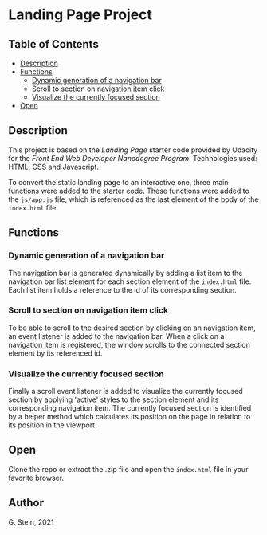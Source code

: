 # Landing Page Project

## Table of Contents

* [Description](#description)
* [Functions](#functions)
  * [Dynamic generation of a navigation bar](#Dynamic-generation-of-a-navigation-bar)
  * [Scroll to section on navigation item click](#Scroll-to_section-on-navigation-item-click)
  * [Visualize the currently focused section](#Visualize-the-currently-focused-section)
* [Open](#open)

## Description
This project is based on the *Landing Page* starter code provided by Udacity for the *Front End Web Developer Nanodegree Program*.
Technologies used: HTML, CSS and Javascript.

To convert the static landing page to an interactive one, three main functions were added to the starter code.
These functions were added to the `js/app.js` file, which is referenced as the last element of the body of the `index.html` file.

## Functions
  ### Dynamic generation of a navigation bar
  The navigation bar is generated dynamically by adding a list item to the navigation bar list element for each section element of the `index.html` file.
  Each list item holds a reference to the id of its corresponding section.

  ### Scroll to section on navigation item click
  To be able to scroll to the desired section by clicking on an navigation item, an event listener is added to the navigation bar. When a click on a navigation item is registered, the window scrolls to the connected section element by its referenced id.

  ### Visualize the currently focused section
  Finally a scroll event listener is added to visualize the currently focused section by applying 'active' styles to the section element and its corresponding navigation item. The currently focused section is identified by a helper method which calculates its position on the page in relation to its position in the viewport.

## Open
Clone the repo or extract the .zip file and open the `index.html` file in your favorite browser.

## Author
G. Stein, 2021